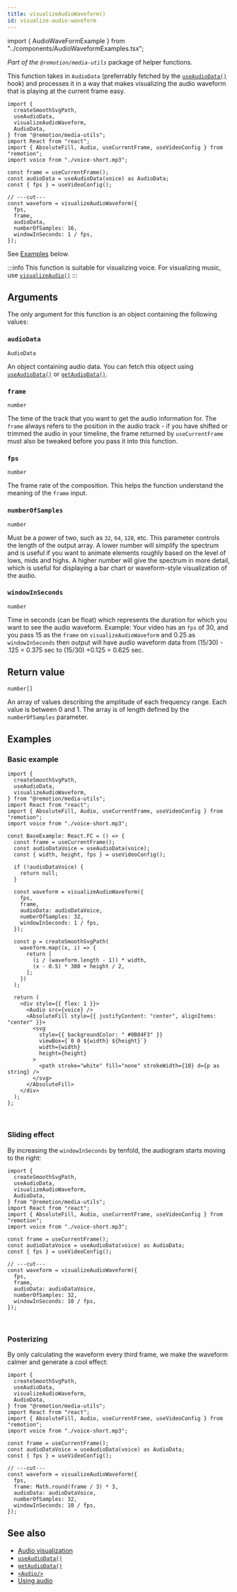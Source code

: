 ```yaml
---
title: visualizeAudioWaveform()
id: visualize-audio-waveform
---
```


import { AudioWaveFormExample } from "../components/AudioWaveformExamples.tsx";

_Part of the `@remotion/media-utils`_ package of helper functions.

This function takes in `AudioData` (preferrably fetched by the [`useAudioData()`](/docs/use-audio-data) hook) and processes it in a way that makes visualizing the audio waveform that is playing at the current frame easy.

```tsx twoslash
import {
  createSmoothSvgPath,
  useAudioData,
  visualizeAudioWaveform,
  AudioData,
} from "@remotion/media-utils";
import React from "react";
import { AbsoluteFill, Audio, useCurrentFrame, useVideoConfig } from "remotion";
import voice from "./voice-short.mp3";

const frame = useCurrentFrame();
const audioData = useAudioData(voice) as AudioData;
const { fps } = useVideoConfig();

// ---cut---
const waveform = visualizeAudioWaveform({
  fps,
  frame,
  audioData,
  numberOfSamples: 16,
  windowInSeconds: 1 / fps,
});
```

See [Examples](#examples) below.

:::info
This function is suitable for visualizing voice. For visualizing music, use [`visualizeAudio()`](/docs/visualize-audio)
:::

## Arguments

The only argument for this function is an object containing the following values:

### `audioData`

`AudioData`

An object containing audio data. You can fetch this object using [`useAudioData()`](/docs/use-audio-data) or [`getAudioData()`](/docs/get-audio-data).

### `frame`

`number`

The time of the track that you want to get the audio information for. The `frame` always refers to the position in the audio track - if you have shifted or trimmed the audio in your timeline, the frame returned by `useCurrentFrame` must also be tweaked before you pass it into this function.

### `fps`

`number`

The frame rate of the composition. This helps the function understand the meaning of the `frame` input.

### `numberOfSamples`

`number`

Must be a power of two, such as `32`, `64`, `128`, etc. This parameter controls the length of the output array. A lower number will simplify the spectrum and is useful if you want to animate elements roughly based on the level of lows, mids and highs. A higher number will give the spectrum in more detail, which is useful for displaying a bar chart or waveform-style visualization of the audio.

### `windowInSeconds`

`number`

Time in seconds (can be float) which represents the duration for which you want to see the audio waveform. Example: Your video has an `fps` of 30, and you pass 15 as the `frame` on `visualizeAudioWaveform` and 0.25 as `windowInSeconds` then output will have audio waveform data from (15/30) - .125 = 0.375 sec to (15/30) +0.125 = 0.625 sec.

## Return value

`number[]`

An array of values describing the amplitude of each frequency range. Each value is between 0 and 1. The array is of length defined by the `numberOfSamples` parameter.

## Examples

### Basic example

```tsx twoslash
import {
  createSmoothSvgPath,
  useAudioData,
  visualizeAudioWaveform,
} from "@remotion/media-utils";
import React from "react";
import { AbsoluteFill, Audio, useCurrentFrame, useVideoConfig } from "remotion";
import voice from "./voice-short.mp3";

const BaseExample: React.FC = () => {
  const frame = useCurrentFrame();
  const audioDataVoice = useAudioData(voice);
  const { width, height, fps } = useVideoConfig();

  if (!audioDataVoice) {
    return null;
  }

  const waveform = visualizeAudioWaveform({
    fps,
    frame,
    audioData: audioDataVoice,
    numberOfSamples: 32,
    windowInSeconds: 1 / fps,
  });

  const p = createSmoothSvgPath(
    waveform.map((x, i) => {
      return [
        (i / (waveform.length - 1)) * width,
        (x - 0.5) * 300 + height / 2,
      ];
    })
  );

  return (
    <div style={{ flex: 1 }}>
      <Audio src={voice} />
      <AbsoluteFill style={{ justifyContent: "center", alignItems: "center" }}>
        <svg
          style={{ backgroundColor: " #0B84F3" }}
          viewBox={`0 0 ${width} ${height}`}
          width={width}
          height={height}
        >
          <path stroke="white" fill="none" strokeWidth={10} d={p as string} />
        </svg>
      </AbsoluteFill>
    </div>
  );
};
```

<AudioWaveFormExample type="base" />
<br/>

### Sliding effect

By increasing the `windowInSeconds` by tenfold, the audiogram starts moving to the right:

```tsx twoslash {6}
import {
  createSmoothSvgPath,
  useAudioData,
  visualizeAudioWaveform,
  AudioData,
} from "@remotion/media-utils";
import React from "react";
import { AbsoluteFill, Audio, useCurrentFrame, useVideoConfig } from "remotion";
import voice from "./voice-short.mp3";

const frame = useCurrentFrame();
const audioDataVoice = useAudioData(voice) as AudioData;
const { fps } = useVideoConfig();

// ---cut---
const waveform = visualizeAudioWaveform({
  fps,
  frame,
  audioData: audioDataVoice,
  numberOfSamples: 32,
  windowInSeconds: 10 / fps,
});
```

<AudioWaveFormExample type="moving" />
<br/>

### Posterizing

By only calculating the waveform every third frame, we make the waveform calmer and generate a cool effect:

```tsx twoslash {3}
import {
  createSmoothSvgPath,
  useAudioData,
  visualizeAudioWaveform,
  AudioData,
} from "@remotion/media-utils";
import React from "react";
import { AbsoluteFill, Audio, useCurrentFrame, useVideoConfig } from "remotion";
import voice from "./voice-short.mp3";

const frame = useCurrentFrame();
const audioDataVoice = useAudioData(voice) as AudioData;
const { fps } = useVideoConfig();

// ---cut---
const waveform = visualizeAudioWaveform({
  fps,
  frame: Math.round(frame / 3) * 3,
  audioData: audioDataVoice,
  numberOfSamples: 32,
  windowInSeconds: 10 / fps,
});
```

<AudioWaveFormExample type="posterized" />

## See also

- [Audio visualization](/docs/audio-visualization)
- [`useAudioData()`](/docs/use-audio-data)
- [`getAudioData()`](/docs/get-audio-data)
- [`<Audio/>`](/docs/audio)
- [Using audio](/docs/using-audio)
